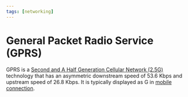```yaml
---
tags: [networking]
---
```


# General Packet Radio Service (GPRS)

GPRS is a [Second and A Half Generation Cellular Network (2.5G)](202303311226.md)
technology that has an asymmetric downstream speed of 53.6 Kbps and upstream
speed of 26.8 Kbps. It is typically displayed as G in [mobile connection](202303292147.md).
